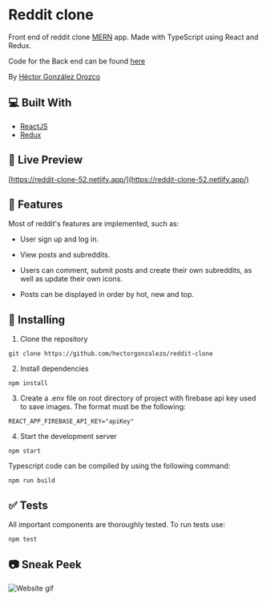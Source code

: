 # Reddit clone

Front end of reddit clone [MERN](https://www.mongodb.com/mern-stack) app. Made with TypeScript using React and Redux.

Code for the Back end can be found [here](https://github.com/hectorgonzalezo/reddit-clone-server)

By [Héctor González Orozco](https://github.com/hectorgonzalezo)

## :computer: Built With

* [ReactJS](https://reactjs.org/)
* [Redux](https://redux.js.org/)

## :ferris_wheel: Live Preview

[https://reddit-clone-52.netlify.app/](https://reddit-clone-52.netlify.app/)

## :rocket: Features

Most of reddit's features are implemented, such as:

- User sign up and log in.

- View posts and subreddits.

- Users can comment, submit posts and create their own subreddits, as well as update their own icons.

- Posts can be displayed in order by hot, new and top.


## :construction: Installing

1. Clone the repository

`git clone https://github.com/hectorgonzalezo/reddit-clone`

2. Install dependencies

`npm install`

3. Create a .env file on root directory of project with firebase api key used to save images. The format must be the following:

`REACT_APP_FIREBASE_API_KEY="apiKey"`

4. Start the development server

`npm start`

Typescript code can be compiled by using the following command: 

`npm run build`

## :white_check_mark: Tests

All important components are thoroughly tested. To run tests use:

`npm test`

## :camera: Sneak Peek

![Website gif](https://lh3.googleusercontent.com/0DmmifytCP1X2OpUSKD63ga-u372_hAjKDJQwkzVf75ugzG1Rn-ej-FtWX3N-0m6tFlHA8bTUZF9enb_1sdsIgsmLSR1POh7yrkudpVrQxkwu3OmwnFf8bcSMitTil479tVPKuSjYwSrJiGsx5kY97ciePGtmLBilABQ190CyVTZc0aZvO6VZVueZh_o7v4Nd6tKcmeUASBM9bm2w3KJ11tX4_U2I0zLV9i8-UtM9jd2mynoDcI1dcItoxmVeNp0BHrSZeBz8hlFljx1F3JxhBY_qRUnHFOJVEFMRx6oFHPnLIHhsctiEJRKs44MHYq9YDUC6PGQif8c6YuYIjZJ_EX5mEhXC1YVB5nWceRWhABQ3L9jNyXwyYAq9ipMIatJS5QHO_GeHuEa29RdKXwKBFbSNTqP9w-xToHXx5sRq7juD62-WFhQ-B88bGIunfpMDXoRbmPE34-fBChYwCNsMEKkWBKKz1Bf0kvexpsAOhmjKOXVIATaFn-EtRYZP8Y7gdiBJfsOiS_bo2SFH1uWhOaEjLrPtOfQzL1MLB3aD8oXBjoOJeZKOIX9Nstpk7A16BUDbgnhjsrVPP5OFlomlOP--zGDhHvkI4NLo9tLdiLKp4-IpFkHPRweMu-YxBFn4w9fzvz8vAwb_-hwQOFzvIGwGG6-QzypO17EZX02dJb9eljPV0offbbMsQ18vqcB1UGljxDplj9MQnbBZmXV3eljroXdyzCbvT3ItekhAnc0hmpBVLK2BTzNqEMUxLqE9A0htcRce4Q8AS3om_mRuu0JzTGHLfWfsNlooNGuVAnP017ZRxEJWV0IOv1LwhLdatn4ZK8cmD_S3JZan_fJvFG7Sq0wxLo7Te2lWTkxr0s3Kvft2w-pvIT6xZCpPZCAtTUCm5D7PWF4VgXz3wVMldgM2XnjrECLFzfCBsnGzT6sQMJYVmzaQZGxmBSTIMP5ieXxV_W0zUg79zXJy50=w1146-h772-no)
